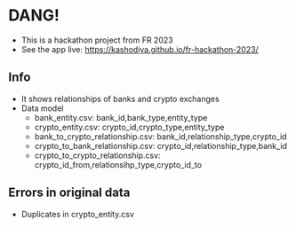 # DANG!
- This is a hackathon project from FR 2023
- See the app live: https://kashodiya.github.io/fr-hackathon-2023/


## Info
- It shows relationships of banks and crypto exchanges
- Data model
    - bank_entity.csv: bank_id,bank_type,entity_type
    - crypto_entity.csv: crypto_id,crypto_type,entity_type
    - bank_to_crypto_relationship.csv: bank_id,relationship_type,crypto_id
    - crypto_to_bank_relationship.csv: crypto_id,relationship_type,bank_id
    - crypto_to_crypto_relationship.csv: crypto_id_from,relationsihp_type,crypto_id_to

## Errors in original data
- Duplicates in crypto_entity.csv
